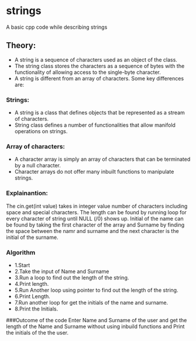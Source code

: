 # strings
A basic cpp code while describing strings

## Theory:
- A string is a sequence of characters used as an object of the class.
- The string class stores the characters as a sequence of bytes with the functionality of allowing access to the single-byte character.
- A string is different from an array of characters. Some key differences are:
  
### Strings:
- A string is a class that defines objects that be represented as a stream of characters.
- String class defines a number of functionalities that allow manifold operations on strings.

### Array of characters:
- A character array is simply an array of characters that can be terminated by a null character.
- Character arrays do not offer many inbuilt functions to manipulate strings.

### Explainantion:
The cin.get(int value) takes in integer value number of characters including space and special characters. The length can be found by running loop for every character of string until NULL (/0) shows up. Initial of the name can be found by taking the first character of the array and Surname by finding the space between the namr and surname and the next character is the initial of the surname.

### Algorithm
- 1.Start
- 2.Take the input of Name and Surname
- 3.Run a loop to find out the length of the string.
- 4.Print length.
- 5.Run Another loop using pointer to find out the length of the string.
- 6.Print Length.
- 7.Run another loop for get the initials of the name and surname.
- 8.Print the Initials.

###Outcome of the code
Enter Name and Surname of the user and get the length of the Name and Surname without using inbuild functions and Print the initials of the the user.

